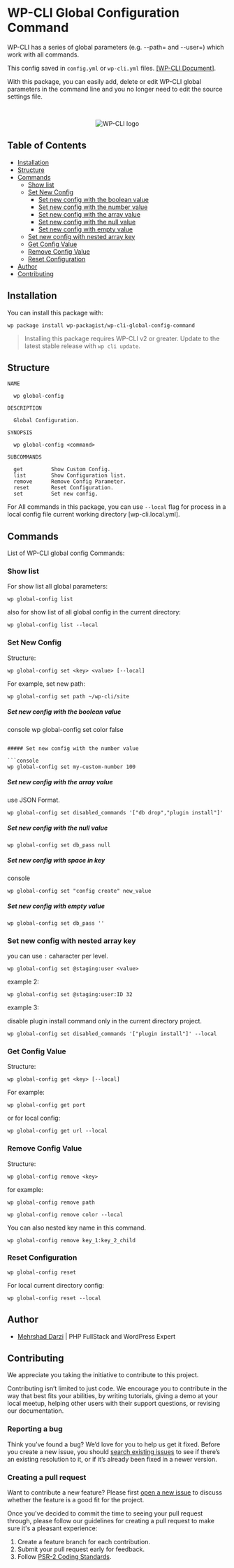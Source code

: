 # WP-CLI Global Configuration Command

WP-CLI has a series of global parameters (e.g. --path=<path> and --user=<user>) which work with all commands.

This config saved in `config.yml` or `wp-cli.yml` files. [[WP-CLI Document]](https://make.wordpress.org/cli/handbook/config/).

With this package, you can easily add, delete or edit WP-CLI global parameters in the command line and you no longer need to edit the source settings file.

<br>
<p align="center">
<img src="https://raw.githubusercontent.com/wp-packagist/wp-cli-global-config-command/master/wp-cli-logo.png" alt="WP-CLI logo">
</p>
  
## Table of Contents
  
- [Installation](#installation)
- [Structure](#structure)
- [Commands](#commands)
  * [Show list](#show-list)
  * [Set New Config](#set-new-config)
      - [Set new config with the boolean value](#set-new-config-with-the-boolean-value)
      - [Set new config with the number value](#set-new-config-with-the-number-value)
      - [Set new config with the array value](#set-new-config-with-the-array-value)
      - [Set new config with the null value](#set-new-config-with-the-null-value)
      - [Set new config with empty value](#set-new-config-with-empty-value)
  * [Set new config with nested array key](#set-new-config-with-nested-array-key)
  * [Get Config Value](#get-config-value)
  * [Remove Config Value](#remove-config-value)
  * [Reset Configuration](#reset-configuration)
- [Author](#author)
- [Contributing](#contributing)
  

## Installation

You can install this package with:

```console
wp package install wp-packagist/wp-cli-global-config-command
```

> Installing this package requires WP-CLI v2 or greater. Update to the latest stable release with `wp cli update`.



## Structure

```
NAME

  wp global-config

DESCRIPTION

  Global Configuration.

SYNOPSIS

  wp global-config <command>

SUBCOMMANDS

  get         Show Custom Config.
  list        Show Configuration list.
  remove      Remove Config Parameter.
  reset       Reset Configuration.
  set         Set new config.
```

For All commands in this package, you can use `--local` flag for process in a local config file current working directory [wp-cli.local.yml]. 



## Commands

List of WP-CLI global config Commands:



### Show list

For show list all global parameters:

```console
wp global-config list
```

also for show list of all global config in the current directory:

```
wp global-config list --local
```



### Set New Config

Structure:

```console
wp global-config set <key> <value> [--local]
```

For example, set new path:

```console
wp global-config set path ~/wp-cli/site
```

##### Set new config with the boolean value

console
wp global-config set color false
```

##### Set new config with the number value

```console
wp global-config set my-custom-number 100
```

##### Set new config with the array value

use JSON Format.

```console
wp global-config set disabled_commands '["db drop","plugin install"]'
```

##### Set new config with the null value

```console
wp global-config set db_pass null
```


##### Set new config with space in key

console
```
wp global-config set "config create" new_value
```

##### Set new config with empty value

```console
wp global-config set db_pass ''
```

### Set new config with nested array key

you can use `:` caharacter per level.

```console
wp global-config set @staging:user <value>
```

example 2:

```console
wp global-config set @staging:user:ID 32
```

example 3:

disable plugin install command only in the current directory project.

```console
wp global-config set disabled_commands '["plugin install"]' --local
```


### Get Config Value

Structure:

```console
wp global-config get <key> [--local]
```

For example:

```console
wp global-config get port
```

or for local config:

```console
wp global-config get url --local
```

### Remove Config Value

Structure:

```console
wp global-config remove <key>
```

for example:

```console
wp global-config remove path
```

```console
wp global-config remove color --local
```

You can also nested key name in this command.

```console
wp global-config remove key_1:key_2_child
```

### Reset Configuration

```console
wp global-config reset
```

For local current directory config:

```console
wp global-config reset --local
```

## Author

- [Mehrshad Darzi](https://www.linkedin.com/in/mehrshaddarzi/) | PHP FullStack and WordPress Expert

## Contributing

We appreciate you taking the initiative to contribute to this project.

Contributing isn’t limited to just code. We encourage you to contribute in the way that best fits your abilities, by writing tutorials, giving a demo at your local meetup, helping other users with their support questions, or revising our documentation.

### Reporting a bug

Think you’ve found a bug? We’d love for you to help us get it fixed.
Before you create a new issue, you should [search existing issues](https://github.com/wp-packagist/wp-cli-global-config-command/issues?q=label%3Abug%20) to see if there’s an existing resolution to it, or if it’s already been fixed in a newer version.

### Creating a pull request

Want to contribute a new feature? Please first [open a new issue](https://github.com/wp-packagist/wp-cli-global-config-command/issues/new) to discuss whether the feature is a good fit for the project.

Once you've decided to commit the time to seeing your pull request through, please follow our guidelines for creating a pull request to make sure it's a pleasant experience:

1. Create a feature branch for each contribution.
2. Submit your pull request early for feedback.
3. Follow [PSR-2 Coding Standards](http://www.php-fig.org/psr/psr-2/).
